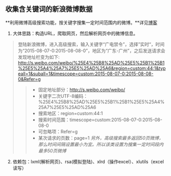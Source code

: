 ## 收集含关键词的新浪微博数据

**利用微博高级搜索功能，按关键字搜集一定时间范围内的微博。**详见[博客](http://blog.csdn.net/jiange_zh/article/details/47361555)

1. 大体思路：构造URL，爬取网页，然后解析网页中的微博信息。
> 登陆新浪微博，进入高级搜索，输入关键字“广电禁令”，选择”实时“，时间为“2015-08-07-0:2015-08-08-0”，地区为“广东-广州”，之后发送请求会发现地址栏变为如下:
>	http://s.weibo.com/weibo/%25E4%25B8%25AD%25E5%25B1%25B1%25E5%25A4%25A7%25E5%25AD%25A6&region=custom:44:1&typeall=1&suball=1&timescope=custom:2015-08-07-0:2015-08-08-0&Refer=g
> > + 固定地址部分：http://s.weibo.com/weibo/
> > + 关键字二次UTF-8编码：%25E4%25B8%25AD%25E5%25B1%25B1%25E5%25A4%25A7%25E5%25AD%25A6
> > + 搜索地区：region=custom:44:1
> > + 搜索时间范围：timescope=custom:2015-08-07-0:2015-08-08-0
> > + 可忽略项：Refer=g
> > + 某次请求的页数：page=1
> *另外，高级搜索最多返回50页微博，那么时间间隔设置最小为宜。所以该类设置为搜集一定时间段内最多50页微博*

2. 依赖包：lxml(解析网页)、rsa(模拟登陆)、xlrd（操作excel）、xlutils（excel读写）
